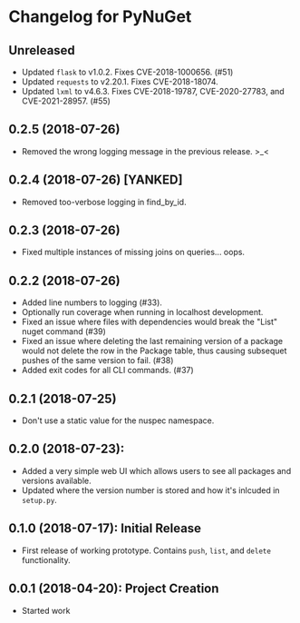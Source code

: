 # Changelog for PyNuGet


## Unreleased
+ Updated `flask` to v1.0.2. Fixes CVE-2018-1000656. (#51)
+ Updated `requests` to v2.20.1. Fixes CVE-2018-18074.
+ Updated `lxml` to v4.6.3. Fixes CVE-2018-19787, CVE-2020-27783, and
  CVE-2021-28957. (#55)


## 0.2.5 (2018-07-26)
+ Removed the wrong logging message in the previous release. >_<


## 0.2.4 (2018-07-26) [YANKED]
+ Removed too-verbose logging in find_by_id.


## 0.2.3 (2018-07-26)
+ Fixed multiple instances of missing joins on queries... oops.


## 0.2.2 (2018-07-26)
+ Added line numbers to logging (#33).
+ Optionally run coverage when running in localhost development.
+ Fixed an issue where files with dependencies would break the "List" nuget
  command (#39)
+ Fixed an issue where deleting the last remaining version of a package
  would not delete the row in the Package table, thus causing subsequet pushes
  of the same version to fail. (#38)
+ Added exit codes for all CLI commands. (#37)


## 0.2.1 (2018-07-25)
+ Don't use a static value for the nuspec namespace.


## 0.2.0 (2018-07-23):
+ Added a very simple web UI which allows users to see all packages and
  versions available.
+ Updated where the version number is stored and how it's inlcuded in
  `setup.py`.


## 0.1.0 (2018-07-17): Initial Release
+ First release of working prototype. Contains `push`, `list`, and
  `delete` functionality.


## 0.0.1 (2018-04-20): Project Creation
+ Started work


